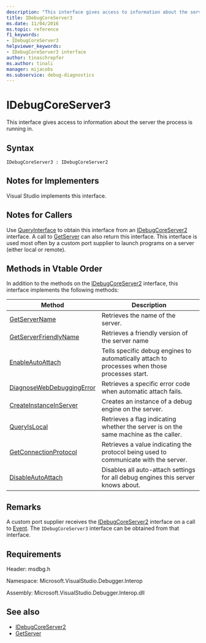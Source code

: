 ```yaml
---
description: "This interface gives access to information about the server the process is running in."
title: IDebugCoreServer3
ms.date: 11/04/2016
ms.topic: reference
f1_keywords:
- IDebugCoreServer3
helpviewer_keywords:
- IDebugCoreServer3 interface
author: tinaschrepfer
ms.author: tinali
manager: mijacobs
ms.subservice: debug-diagnostics
---
```

# IDebugCoreServer3

This interface gives access to information about the server the process is running in.

## Syntax

```
IDebugCoreServer3 : IDebugCoreServer2
```

## Notes for Implementers
 Visual Studio implements this interface.

## Notes for Callers
 Use [QueryInterface](/cpp/atl/queryinterface) to obtain this interface from an [IDebugCoreServer2](../../../extensibility/debugger/reference/idebugcoreserver2.md) interface. A call to [GetServer](../../../extensibility/debugger/reference/idebugdefaultport2-getserver.md) can also return this interface. This interface is used most often by a custom port supplier to launch programs on a server (either local or remote).

## Methods in Vtable Order
 In addition to the methods on the [IDebugCoreServer2](../../../extensibility/debugger/reference/idebugcoreserver2.md) interface, this interface implements the following methods:

|Method|Description|
|------------|-----------------|
|[GetServerName](../../../extensibility/debugger/reference/idebugcoreserver3-getservername.md)|Retrieves the name of the server.|
|[GetServerFriendlyName](../../../extensibility/debugger/reference/idebugcoreserver3-getserverfriendlyname.md)|Retrieves a friendly version of the server name|
|[EnableAutoAttach](../../../extensibility/debugger/reference/idebugcoreserver3-enableautoattach.md)|Tells specific debug engines to automatically attach to processes when those processes start.|
|[DiagnoseWebDebuggingError](../../../extensibility/debugger/reference/idebugcoreserver3-diagnosewebdebuggingerror.md)|Retrieves a specific error code when automatic attach fails.|
|[CreateInstanceInServer](../../../extensibility/debugger/reference/idebugcoreserver3-createinstanceinserver.md)|Creates an instance of a debug engine on the server.|
|[QueryIsLocal](../../../extensibility/debugger/reference/idebugcoreserver3-queryislocal.md)|Retrieves a flag indicating whether the server is on the same machine as the caller.|
|[GetConnectionProtocol](../../../extensibility/debugger/reference/idebugcoreserver3-getconnectionprotocol.md)|Retrieves a value indicating the protocol being used to communicate with the server.|
|[DisableAutoAttach](../../../extensibility/debugger/reference/idebugcoreserver3-disableautoattach.md)|Disables all auto-attach settings for all debug engines this server knows about.|

## Remarks
 A custom port supplier receives the [IDebugCoreServer2](../../../extensibility/debugger/reference/idebugcoreserver2.md) interface on a call to [Event](../../../extensibility/debugger/reference/idebugportevents2-event.md). The `IDebugCoreServer3` interface can be obtained from that interface.

## Requirements
 Header: msdbg.h

 Namespace: Microsoft.VisualStudio.Debugger.Interop

 Assembly: Microsoft.VisualStudio.Debugger.Interop.dll

## See also
- [IDebugCoreServer2](../../../extensibility/debugger/reference/idebugcoreserver2.md)
- [GetServer](../../../extensibility/debugger/reference/idebugdefaultport2-getserver.md)
